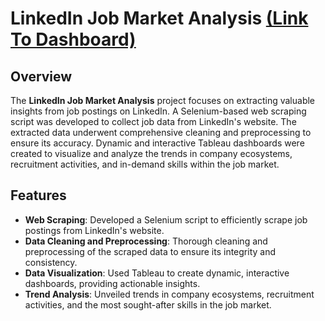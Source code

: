 # LinkedIn Job Market Analysis [(Link To Dashboard)](https://public.tableau.com/app/profile/ryan.matthew8418/viz/LinkedInAnalysis_17260258096750/Title)

## Overview

The **LinkedIn Job Market Analysis** project focuses on extracting valuable insights from job postings on LinkedIn. A Selenium-based web scraping script was developed to collect job data from LinkedIn's website. The extracted data underwent comprehensive cleaning and preprocessing to ensure its accuracy. Dynamic and interactive Tableau dashboards were created to visualize and analyze the trends in company ecosystems, recruitment activities, and in-demand skills within the job market.

## Features

- **Web Scraping**: Developed a Selenium script to efficiently scrape job postings from LinkedIn's website.
- **Data Cleaning and Preprocessing**: Thorough cleaning and preprocessing of the scraped data to ensure its integrity and consistency.
- **Data Visualization**: Used Tableau to create dynamic, interactive dashboards, providing actionable insights.
- **Trend Analysis**: Unveiled trends in company ecosystems, recruitment activities, and the most sought-after skills in the job market.
